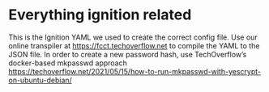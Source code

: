 # Everything ignition related
This is the Ignition YAML we used to create the correct config file. Use our online transpiler at https://fcct.techoverflow.net to compile the YAML to the JSON file. In order to create a new password hash, use TechOverflow’s docker-based mkpasswd approach https://techoverflow.net/2021/05/15/how-to-run-mkpasswd-with-yescrypt-on-ubuntu-debian/
